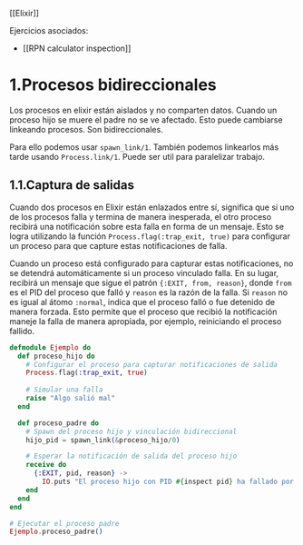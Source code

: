 [[Elixir]]

Ejercicios asociados:
+ [[RPN calculator inspection]]
# 1.Procesos bidireccionales
Los procesos en elixir están aislados y no comparten datos. Cuando un proceso hijo se muere el padre no se ve afectado. Esto puede cambiarse linkeando procesos. Son bidireccionales.

Para ello podemos usar `spawn_link/1`. También podemos linkearlos más tarde usando `Process.link/1`. Puede ser util para paralelizar trabajo.

## 1.1.Captura de salidas
Cuando dos procesos en Elixir están enlazados entre sí, significa que si uno de los procesos falla y termina de manera inesperada, el otro proceso recibirá una notificación sobre esta falla en forma de un mensaje. Esto se logra utilizando la función `Process.flag(:trap_exit, true)` para configurar un proceso para que capture estas notificaciones de falla.

Cuando un proceso está configurado para capturar estas notificaciones, no se detendrá automáticamente si un proceso vinculado falla. En su lugar, recibirá un mensaje que sigue el patrón `{:EXIT, from, reason}`, donde `from` es el PID del proceso que falló y `reason` es la razón de la falla. Si `reason` no es igual al átomo `:normal`, indica que el proceso falló o fue detenido de manera forzada. Esto permite que el proceso que recibió la notificación maneje la falla de manera apropiada, por ejemplo, reiniciando el proceso fallido.

```elixir
defmodule Ejemplo do
  def proceso_hijo do
    # Configurar el proceso para capturar notificaciones de salida
    Process.flag(:trap_exit, true)
    
    # Simular una falla
    raise "Algo salió mal"
  end

  def proceso_padre do
    # Spawn del proceso hijo y vinculación bidireccional
    hijo_pid = spawn_link(&proceso_hijo/0)

    # Esperar la notificación de salida del proceso hijo
    receive do
      {:EXIT, pid, reason} ->
        IO.puts "El proceso hijo con PID #{inspect pid} ha fallado por la razón: #{inspect reason}"
    end
  end
end

# Ejecutar el proceso padre
Ejemplo.proceso_padre()

```